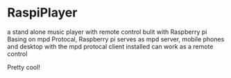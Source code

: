# RaspiPlayer



a stand alone music player with remote control bulit with Raspberry pi
Basing on mpd Protocal, Raspberry pi serves as mpd server,
mobile phones and desktop with the mpd protocal client installed can work as a remote control


Pretty cool!

